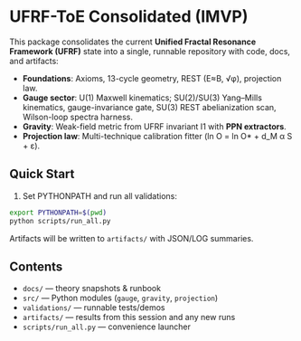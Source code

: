 
# UFRF-ToE Consolidated (IMVP)

This package consolidates the current **Unified Fractal Resonance Framework (UFRF)**
state into a single, runnable repository with code, docs, and artifacts:

- **Foundations**: Axioms, 13-cycle geometry, REST (E≈B, √φ), projection law.
- **Gauge sector**: U(1) Maxwell kinematics; SU(2)/SU(3) Yang–Mills kinematics,
  gauge-invariance gate, SU(3) REST abelianization scan, Wilson-loop spectra harness.
- **Gravity**: Weak-field metric from UFRF invariant I1 with **PPN extractors**.
- **Projection law**: Multi-technique calibration fitter (ln O = ln O* + d_M α S + ε).

## Quick Start

1) Set PYTHONPATH and run all validations:

```bash
export PYTHONPATH=$(pwd)
python scripts/run_all.py
```

Artifacts will be written to `artifacts/` with JSON/LOG summaries.

## Contents

- `docs/` — theory snapshots & runbook
- `src/` — Python modules (`gauge`, `gravity`, `projection`)
- `validations/` — runnable tests/demos
- `artifacts/` — results from this session and any new runs
- `scripts/run_all.py` — convenience launcher

